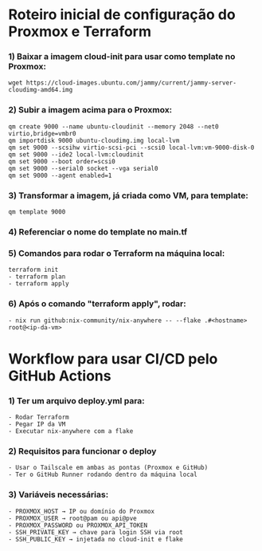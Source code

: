 <h1>Roteiro inicial de configuração do Proxmox e Terraform</h1>

**<h3>1) Baixar a imagem cloud-init para usar como template no Proxmox:</h3>**
```wget https://cloud-images.ubuntu.com/jammy/current/jammy-server-cloudimg-amd64.img```

**<h3>2) Subir a imagem acima para o Proxmox:</h3>**
```qm create 9000 --name ubuntu-cloudinit --memory 2048 --net0 virtio,bridge=vmbr0```\
```qm importdisk 9000 ubuntu-cloudimg.img local-lvm```\
```qm set 9000 --scsihw virtio-scsi-pci --scsi0 local-lvm:vm-9000-disk-0```\
```qm set 9000 --ide2 local-lvm:cloudinit```\
```qm set 9000 --boot order=scsi0```\
```qm set 9000 --serial0 socket --vga serial0```\
```qm set 9000 --agent enabled=1```

**<h3>3) Transformar a imagem, já criada como VM, para template:</h3>**
```qm template 9000```

**<h3>4) Referenciar o nome do template no main.tf</h3>**

**<h3>5) Comandos para rodar o Terraform na máquina local:</h3>**
```terraform init```\
```- terraform plan```\
```- terraform apply```

**<h3>6) Após o comando "terraform apply", rodar:</h3>**
```- nix run github:nix-community/nix-anywhere -- --flake .#<hostname> root@<ip-da-vm>```


<h1>Workflow para usar CI/CD pelo GitHub Actions</h1>

**<h3>1) Ter um arquivo deploy.yml para:</h3>**
```- Rodar Terraform```\
```- Pegar IP da VM```\
```- Executar nix-anywhere com a flake```

**<h3>2) Requisitos para funcionar o deploy</h3>**
```- Usar o Tailscale em ambas as pontas (Proxmox e GitHub)```\
```- Ter o GitHub Runner rodando dentro da máquina local```

**<h3>3) Variáveis necessárias:</h3>**
```- PROXMOX_HOST → IP ou domínio do Proxmox```\
```- PROXMOX_USER → root@pam ou api@pve```\
```- PROXMOX_PASSWORD ou PROXMOX_API_TOKEN```\
```- SSH_PRIVATE_KEY → chave para login SSH via root```\
```- SSH_PUBLIC_KEY → injetada no cloud-init e flake```
